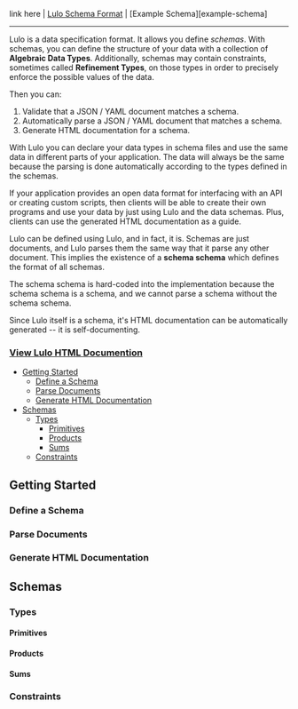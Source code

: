 

link here | [Lulo Schema Format][lulo-html-documentation] | [Example Schema][example-schema]

------------------------------------------------------------------------

Lulo is a data specification format. It allows you define *schemas*. With schemas, 
you can define the structure of your data with a collection of 
**Algebraic Data Types**. Additionally, schemas may contain constraints, 
sometimes called **Refinement Types**, on those types in 
order to precisely enforce the possible values of the data.

Then you can:

  1. Validate that a JSON / YAML document matches a schema.
  2. Automatically parse a JSON / YAML document that matches a schema.
  3. Generate HTML documentation for a schema.

With Lulo you can declare your data types in schema files and use the
same data in different parts of your application. The data will always
be the same because the parsing is done automatically according to the
types defined in the schemas. 

If your application provides an open
data format for interfacing with an API or creating custom scripts, then 
clients will be able to create their own programs and use your data by 
just using Lulo and the data schemas. Plus, clients can use the 
generated HTML documentation as a guide.

Lulo can be defined using Lulo, and in fact, it is. Schemas are just 
documents, and Lulo parses them the same way that it parse any other document. 
This implies the existence of a **schema schema** which defines 
the format of all schemas.

The schema schema is hard-coded into the implementation because the 
schema schema is a schema, and we cannot parse a schema without the schema schema.

Since Lulo itself is a schema, it's HTML documentation can be
automatically generated -- it is self-documenting.

### [View Lulo HTML Documention][lulo-html-documentation]


- [Getting Started](#getting-started)
  - [Define a Schema](#define-a-schema)
  - [Parse Documents](#parse-documents)
  - [Generate HTML Documentation](#generate-html-documentation)
- [Schemas](#schemas)
  - [Types](#types)
    - [Primitives](#primitives)
    - [Products](#products)
    - [Sums](#sums)
  - [Constraints](#constraints)


## Getting Started

### Define a Schema

### Parse Documents 

### Generate HTML Documentation

## Schemas

### Types

#### Primitives

#### Products

#### Sums

### Constraints


[lulo-html-documentation]: https://jeff-wise.github.io/lulo-haskell/schemaschema/
